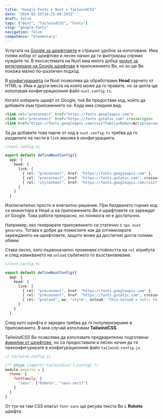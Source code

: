 ```yaml
---
title: "Google Fonts в Nuxt с TailwindCSS"
date: "2024-02-15T16:21:00.293Z"
draft: false
tags: ["Nuxt", "TailwindCSS", "Fonts"]
slug: "google-fonts"
navigation: false
competence: "Elementary"
---
```


Услугата на [Google за шрифтовете](https://fonts.google.com/) е страшно удобна за използване. Има голям избор от шрифтове и лесен начин да ги филтрираш спрямо нуждите ти. В екосистемата на Nuxt има много добър [модул за интегриране на Google шрифтове](https://google-fonts.nuxtjs.org/) в приложението Ви, но аз ще Ви покажа малко по-различен подход.

<!--more-->

В [конфигурацията](https://nuxt.com/docs/api/nuxt-config#head) си Nuxt позволява да обработваме **Head** парчето от HTML-а. Има и други места на които може да го правите, но за целта ще използвам конфигурационния файл `nuxt.config.ts`.

Когато изберете шрифт от Google, той Ви предоставя код, който да добавите към приложението си. Кода има следния вид:

```html
<link rel="preconnect" href="https://fonts.googleapis.com">
<link rel="preconnect" href="https://fonts.gstatic.com" crossorigin>
<link href="https://fonts.googleapis.com/css2?family=Roboto&display=swap" rel="stylesheet">
```

За да добавите това парче от код в `nuxt.config.ts` трябва да го разделите на части в `link` масива в конфигурацията.

```typescript
//nuxt.config.ts

export default defineNuxtConfig({
  app: {
    head: {
      link: [
        { rel: "preconnect", href: "https://fonts.googleapis.com" },
        { rel: "preconnect", href: "https://fonts.gstatic.com", crossorigin: "" },
        { rel: "stylesheet", href: "https://fonts.googleapis.com/css2?family=Roboto&display=swap" }
      ]
    }
  }
```

Изключително просто и елегантно решение. При билдването горния код се инжектира в Head-а на приложението Ви и шрифтовете се зареждат от Google. Това работи прекрасно, но понякога не е достатъчно.

Например, ако генерирате приложението си статично с `npx nuxt generate`. Тогава е добре да помислите как да оптимизирате зареждането на шрифтовете, защото може да достигнат доста големи обеми.

Става лесно, като първоначално променим стойността на `rel` атрибута и след извикването на `onload` събитието го възстановяваме.

```typescript
//nuxt.config.ts

export default defineNuxtConfig({
  app: {
    head: {
      link: [
        { rel: "preconnect", href: "https://fonts.googleapis.com" },
        { rel: "preconnect", href: "https://fonts.gstatic.com", crossorigin: "" },
        { rel: "preload", as: "style", onload: "this.onload = null; this.rel = 'stylesheet';", href: "https://fonts.googleapis.com/css2?family=Roboto&display=swap" }
      ]
    }
  }
```

След като шрифта е зареден трябва да го популяризираме в приложението. В моя случай използвам **TailwindCSS**.

TailwindCSS Ви позволява да използвате предварително подготвени [фамилии от шрифтове](https://tailwindcss.com/docs/font-family), но са предоставили и лесен начин да ги преконфигурирате в конфигурационния файл `tailwind.config.js`.

```javascript
// tailwind.config.js

/** @type {import('tailwindcss').Config} */
module.exports = {
  theme: {
    fontFamily: {
      "sans": ["Roboto", "sans-serif"]
    }
  }
}
```

От тук на там CSS класът `font-sans` ще рисува текста Ви с **Roboto** шрифта.